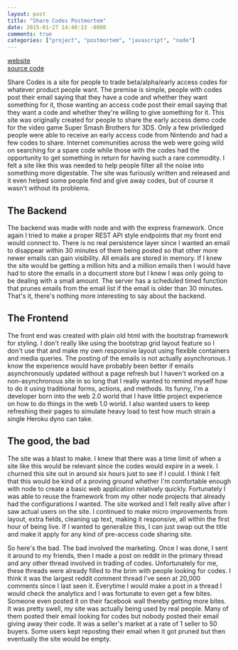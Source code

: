 ```yaml
---
layout: post
title: "Share Codes Postmortem"
date: 2015-01-27 14:40:13 -0800
comments: true
categories: ["project", "postmortem", "javascript", "node"]
---
```


<a href="sharecodes.jasonjl.me">website</a>   
<a href="">source code</a>   

Share Codes is a site for people to trade beta/alpha/early access codes for whatever product people want. The premise is simple, people with codes post their email saying that they have a code and whether they want something for it, those wanting an access code post their email saying that they want a code and whether they're willing to give something for it. This site was originally created for people to share the early access demo code for the video game Super Smash Brothers for 3DS. Only a few priviledged people were able to receive an early access code from Nintendo and had a few codes to share.  Internet communities across the web were going wild on searching for a spare code while those with the codes had the opportunity to get something in return for having such a rare commodity. I felt a site like this was needed to help people filter all the noise into something more digestable. The site was furiously written and released and it even helped some people find and give away codes, but of course it wasn't without its problems.
 
<!-- more --> 

<h2>The Backend</h2>
The backend was made with node and with the express framework.  Once again I tried to make a proper REST API style endpoints that my front end would connect to. There is no real persistence layer since I wanted an email to disappear within 30 minutes of them being posted so that other more newer emails can gain visibility. All emails are stored in memory. If I knew the site would be getting a million hits and a million emails then I would have had to store the emails in a document store but I knew I was only going to be dealing with a small amount. The server has a scheduled timed function that prunes emails from the email list if the email is older than 30 minutes. That's it, there's nothing more interesting to say about the backend.
 
<h2>The Frontend</h2>
The front end was created with plain old html with the bootstrap framework for styling.  I don't really like using the bootstrap grid layout feature so I don't use that and make my own responsive layout using flexible containers and media queries. The posting of the emails is not actually asynchronous. I know the experience would have probably been better if emails asynchronously updated without a page refresh but I haven't worked on a non-asynchronous site in so long that I really wanted to remind myself how to do it using traditional forms, actions, and methods.  Its funny, I'm a developer born into the web 2.0 world that I have little project experience on how to do things in the web 1.0 world. I also wanted users to keep refreshing their pages to simulate heavy load to test how much strain a single Heroku dyno can take.
 
<h2>The good, the bad</h2>
The site was a blast to make. I knew that there was a time limit of when a site like this would be relevant since the codes would expire in a week. I churned this site out in around six hours just to see if I could. I think I felt that this would be kind of a proving ground whether I'm comfortable enough with node to create a basic web application relatively quickly. Fortunately I was able to reuse the framework from my other node projects that already had the configurations I wanted.  The site worked and I felt really alive after I saw actual users on the site. I continued to make micro improvements from layout, extra fields, cleaning up text, making it responsive, all within the first hour of being live. If I wanted to generalize this, I can just swap out the title and make it apply for any kind of pre-access code sharing site.

So here's the bad. The bad involved the marketing. Once I was done, I sent it around to my friends, then I made a post on reddit in the primary thread and any other thread involved in trading of codes. Unfortunately for me, these threads were already filled to the brim with people looking for codes. I think it was the largest reddit comment thread I've seen at 20,000 comments since I last seen it. Everytime I would make a post in a thread I would check the analytics and I was fortunate to even get a few bites. Someone even posted it on their facebook wall thereby getting more bites. It was pretty swell, my site was actually being used by real people. Many of them posted their email looking for codes but nobody posted their email giving away their code. It was a seller's market at a rate of 1 seller to 50 buyers. Some users kept reposting their email when it got pruned but then eventually the site would be empty. 